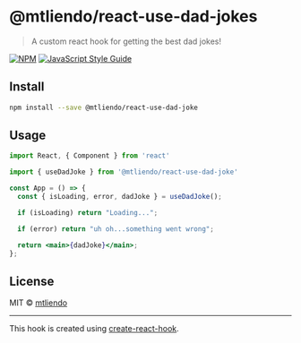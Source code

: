 # @mtliendo/react-use-dad-jokes

> A custom react hook for getting the best dad jokes!

[![NPM](https://img.shields.io/npm/v/@mtliendo/react-use-dad-jokes.svg)](https://www.npmjs.com/package/@mtliendo/react-use-dad-jokes) [![JavaScript Style Guide](https://img.shields.io/badge/code_style-standard-brightgreen.svg)](https://standardjs.com)

## Install

```bash
npm install --save @mtliendo/react-use-dad-joke
```

## Usage

```jsx
import React, { Component } from 'react'

import { useDadJoke } from '@mtliendo/react-use-dad-joke'

const App = () => {
  const { isLoading, error, dadJoke } = useDadJoke();

  if (isLoading) return "Loading...";

  if (error) return "uh oh...something went wrong";

  return <main>{dadJoke}</main>;
};
```

## License

MIT © [mtliendo](https://github.com/mtliendo)

---

This hook is created using [create-react-hook](https://github.com/hermanya/create-react-hook).

